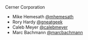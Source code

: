 Cerner Corporation

- Mike Hemesath [@mhemesath]
- Rory Hardy [@gneatgeek]
- Caleb Meyer [@calebmeyer]
- Marc Bachmann [@marcbachmann]


[@mhemesath]: https://github.com/mhemesath
[@gneatgeek]: https://github.com/gneatgeek
[@calebmeyer]: https://github.com/calebmeyer
[@marcbachmann]: https://github.com/marcbachmann
